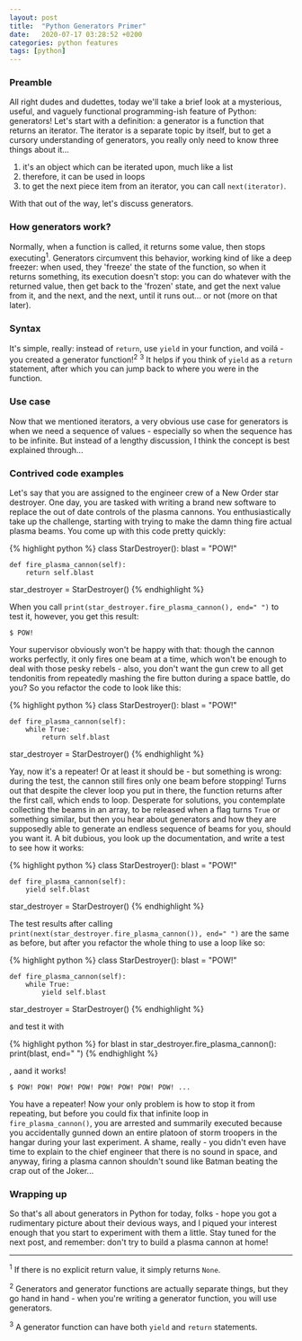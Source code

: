 ```yaml
---
layout: post
title:  "Python Generators Primer"
date:   2020-07-17 03:28:52 +0200
categories: python features
tags: [python]
---
```

### Preamble

All right dudes and dudettes, today we'll take a brief look at a mysterious, useful, and vaguely functional programming-ish feature of Python: generators!
Let's start with a definition: a generator is a function that returns an iterator. The iterator is a separate topic by itself, but to get a cursory understanding of generators, you really only need to know three things about it...

<!--more-->

1. it's an object which can be iterated upon, much like a list
2. therefore, it can be used in loops
3. to get the next piece item from an iterator, you can call `next(iterator)`.

With that out of the way, let's discuss generators.

### How generators work?
Normally, when a function is called, it returns some value, then stops executing<sup>1</sup>. 
Generators circumvent this behavior, working kind of like a deep freezer: when used, they 'freeze' the state of the function, so when it returns something, its execution doesn't stop: you can do whatever with the returned value, then get back to the 'frozen' state, and get the next value from it, and the next, and the next, until it runs out... or not (more on that later).

### Syntax
It's simple, really: instead of `return`, use `yield` in your function, and voilá - you created a generator function!<sup>2</sup> <sup>3</sup>
It helps if you think of `yield` as a `return` statement, after which you can jump back to where you were in the function.

### Use case
Now that we mentioned iterators, a very obvious use case for generators is when we need a sequence of values - especially so when the sequence has to be infinite. 
But instead of a lengthy discussion, I think the concept is best explained through...

### Contrived code examples
Let's say that you are assigned to the engineer crew of a New Order star destroyer. One day, you are tasked with writing a brand new software to replace the out of date controls of the plasma cannons. You enthusiastically take up the challenge, starting with trying to make the damn thing fire actual plasma beams. 
You come up with this code pretty quickly:

{% highlight python %}
class StarDestroyer():
    blast = "POW!"

    def fire_plasma_cannon(self):
        return self.blast

star_destroyer = StarDestroyer()
{% endhighlight %}

When you call `print(star_destroyer.fire_plasma_cannon(), end=" ")` to test it, however, you get this result:

`$ POW!`

Your supervisor obviously won't be happy with that: though the cannon works perfectly, it only fires one beam at a time, which won't be enough to deal with those pesky rebels - also, you don't want the gun crew to all get tendonitis from repeatedly mashing the fire button during a space battle, do you? So you refactor the code to look like this:

{% highlight python %}
class StarDestroyer():
    blast = "POW!"

    def fire_plasma_cannon(self):
        while True:
            return self.blast

star_destroyer = StarDestroyer()
{% endhighlight %}

Yay, now it's a repeater! Or at least it should be - but something is wrong: during the test, the cannon still fires only one beam before stopping! Turns out that despite the clever loop you put in there, the function returns after the first call, which ends to loop. Desperate for solutions, you contemplate collecting the beams in an array, to be released when a flag turns `True` or something similar, but then you hear about generators and how they are supposedly able to generate an endless sequence of beams for you, should you want it. A bit dubious, you look up the documentation, and write a test to see how it works:

{% highlight python %}
class StarDestroyer():
    blast = "POW!"

    def fire_plasma_cannon(self):
        yield self.blast

star_destroyer = StarDestroyer()
{% endhighlight %}

The test results after calling `print(next(star_destroyer.fire_plasma_cannon()), end=" ")` are the same as before, but after you refactor the whole thing to use a loop like so:

{% highlight python %}
class StarDestroyer():
    blast = "POW!"

    def fire_plasma_cannon(self):
        while True:
            yield self.blast

star_destroyer = StarDestroyer()
{% endhighlight %}

and test it with

{% highlight python %}
for blast in star_destroyer.fire_plasma_cannon():
    print(blast, end=" ")
{% endhighlight %}

, aand it works!

`$ POW! POW! POW! POW! POW! POW! POW! POW! ...`

You have a repeater! Now your only problem is how to stop it from repeating, but before you could fix that infinite loop in `fire_plasma_cannon()`, you are arrested and summarily executed because you accidentally gunned down an entire platoon of storm troopers in the hangar during your last experiment. A shame, really - you didn't even have time to explain to the chief engineer that there is no sound in space, and anyway, firing a plasma cannon shouldn't sound like Batman beating the crap out of the Joker...

### Wrapping up

So that's all about generators in Python for today, folks - hope you got a rudimentary picture about their devious ways, and I piqued your interest enough that you start to experiment with them a little. Stay tuned for the next post, and remember: don't try to build a plasma cannon at home!

---

<sup>1</sup> If there is no explicit return value, it simply returns `None`.

<sup>2</sup> Generators and generator functions are actually separate things, but they go hand in hand - when you're writing a generator function, you will use generators.

<sup>3</sup> A generator function can have both `yield` and `return` statements.
